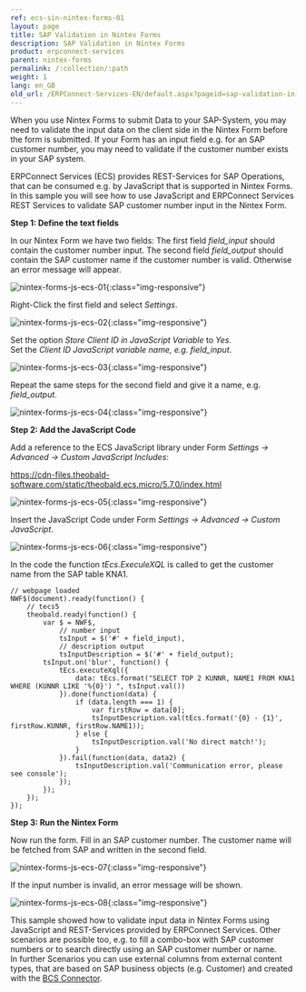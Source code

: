 ```yaml
---
ref: ecs-sin-nintex-forms-01
layout: page
title: SAP Validation in Nintex Forms
description: SAP Validation in Nintex Forms
product: erpconnect-services
parent: nintex-forms
permalink: /:collection/:path
weight: 1
lang: en_GB
old_url: /ERPConnect-Services-EN/default.aspx?pageid=sap-validation-in-nintex-forms
---
```


When you use Nintex Forms to submit Data to your SAP-System, you may need to validate the input data on the client side in the Nintex Form before the form is submitted. If your Form has an input field e.g. for an SAP customer number, you may need to validate if the customer number exists in your SAP system. 

ERPConnect Services (ECS) provides REST-Services for SAP Operations, that can be consumed e.g. by JavaScript that is supported in Nintex Forms. In this sample you will see how to use JavaScript and ERPConnect Services REST Services to validate SAP customer number input in the Nintex Form. 

**Step 1: Define the text fields**

In our Nintex Form we have two fields:
The first field *field_input* should contain the customer number input.
The second field *field_output* should contain the SAP customer name if the customer number is valid. Otherwise an error message will appear.

![nintex-forms-js-ecs-01](/img/content/nintex-forms-js-ecs-01.png){:class="img-responsive"}

Right-Click the first field and select *Settings*.

![nintex-forms-js-ecs-02](/img/content/nintex-forms-js-ecs-02.png){:class="img-responsive"}

Set the option *Store Client ID in JavaScript Variable* to *Yes*.<br>
Set the *Client ID JavaScript variable name, e.g. field_input*.

![nintex-forms-js-ecs-03](/img/content/nintex-forms-js-ecs-03.png){:class="img-responsive"}

Repeat the same steps for the second field and give it a name, e.g. *field_output*.

![nintex-forms-js-ecs-04](/img/content/nintex-forms-js-ecs-04.png){:class="img-responsive"}

**Step 2: Add the JavaScript Code**

Add a reference to the ECS JavaScript library under Form *Settings -> Advanced -> Custom JavaScript Includes*:

https://cdn-files.theobald-software.com/static/theobald.ecs.micro/5.7.0/index.html


![nintex-forms-js-ecs-05](/img/content/nintex-forms-js-ecs-05.png){:class="img-responsive"}

Insert the JavaScript Code under Form *Settings -> Advanced -> Custom JavaScript*.

![nintex-forms-js-ecs-06](/img/content/nintex-forms-js-ecs-06.png){:class="img-responsive"}

In the code the function *tEcs.ExeculeXQL* is called to get the customer name from the SAP table KNA1.

```
// webpage loaded
NWF$(document).ready(function() {
    // tecs5
    theobald.ready(function() {    
        var $ = NWF$,
            // number input
            tsInput = $('#' + field_input),
            // description output
            tsInputDescription = $('#' + field_output);           
        tsInput.on('blur', function() {        
            tEcs.executeXql({            
                data: tEcs.format("SELECT TOP 2 KUNNR, NAME1 FROM KNA1 WHERE (KUNNR LIKE '%{0}') ", tsInput.val())        
            }).done(function(data) {            
                if (data.length === 1) {                
                    var firstRow = data[0];                
                    tsInputDescription.val(tEcs.format('{0} - {1}', firstRow.KUNNR, firstRow.NAME1));            
                } else {                
                    tsInputDescription.val('No direct match!');            
                }        
            }).fail(function(data, data2) {            
                tsInputDescription.val('Communication error, please see console');        
            });    
        });
    });
});
```


**Step 3: Run the Nintex Form**

Now run the form. Fill in an SAP customer number. The customer name will be fetched from SAP and written in the second field. 

![nintex-forms-js-ecs-07](/img/content/nintex-forms-js-ecs-07.png){:class="img-responsive"}

If the input number is invalid, an error message will be shown.

![nintex-forms-js-ecs-08](/img/content/nintex-forms-js-ecs-08.png){:class="img-responsive"}

This sample showed how to validate input data in Nintex Forms using JavaScript and REST-Services provided by ERPConnect Services. 
Other scenarios are possible too, e.g. to fill a combo-box with SAP customer numbers or to search directly using an SAP customer number or name.  
In further Scenarios you can use external columns from external content types, that are based on SAP business objects (e.g. Customer) and created with the [BCS Connector](../../ecs/bcs-connector).